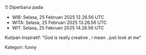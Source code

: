 ⏰ Diperbarui pada:
- WIB: Selasa, 25 Februari 2025 12.26.56 UTC
- WITA: Selasa, 25 Februari 2025 13.26.56 UTC
- WIT: Selasa, 25 Februari 2025 14.26.56 UTC

Kutipan Inspiratif:
"God is really creative , i mean ..just look at me"


Kategori: funny

